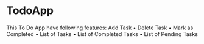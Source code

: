 # TodoApp

This To Do App have following features:
 Add Task
• Delete Task
• Mark as Completed
• List of Tasks
• List of Completed Tasks
• List of Pending Tasks
